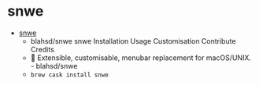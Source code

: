 # snwe
- [snwe](https://github.com/blahsd/snwe)
  -  blahsd/snwe snwe Installation Usage Customisation Contribute Credits
  - 🚀 Extensible, customisable, menubar replacement for macOS/UNIX. - blahsd/snwe
  - `brew cask install snwe`
